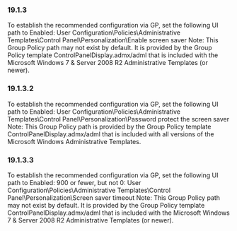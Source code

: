 
### 19.1.3  
To establish the recommended configuration via GP, set the following UI path to Enabled: 
User Configuration\Policies\Administrative Templates\Control 
Panel\Personalization\Enable screen saver 
Note: This Group Policy path may not exist by default. It is provided by the Group Policy 
template ControlPanelDisplay.admx/adml that is included with the Microsoft Windows 7 
& Server 2008 R2 Administrative Templates (or newer). 

### 19.1.3.2  
To establish the recommended configuration via GP, set the following UI path to Enabled: 
User Configuration\Policies\Administrative Templates\Control 
Panel\Personalization\Password protect the screen saver 
Note: This Group Policy path is provided by the Group Policy template 
ControlPanelDisplay.admx/adml that is included with all versions of the Microsoft 
Windows Administrative Templates.   
### 19.1.3.3  
To establish the recommended configuration via GP, set the following UI path to Enabled: 
900 or fewer, but not 0: 
User Configuration\Policies\Administrative Templates\Control 
Panel\Personalization\Screen saver timeout 
Note: This Group Policy path may not exist by default. It is provided by the Group Policy 
template ControlPanelDisplay.admx/adml that is included with the Microsoft Windows 7 
& Server 2008 R2 Administrative Templates (or newer). 
